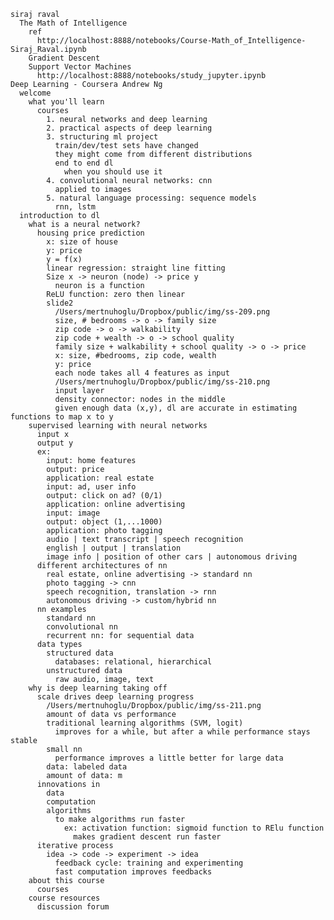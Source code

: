 
    siraj raval
      The Math of Intelligence
        ref
          http://localhost:8888/notebooks/Course-Math_of_Intelligence-Siraj_Raval.ipynb
        Gradient Descent
        Support Vector Machines
          http://localhost:8888/notebooks/study_jupyter.ipynb
    Deep Learning - Coursera Andrew Ng 
      welcome
        what you'll learn
          courses
            1. neural networks and deep learning
            2. practical aspects of deep learning
            3. structuring ml project
              train/dev/test sets have changed
              they might come from different distributions
              end to end dl
                when you should use it
            4. convolutional neural networks: cnn
              applied to images
            5. natural language processing: sequence models
              rnn, lstm
      introduction to dl
        what is a neural network?
          housing price prediction  
            x: size of house
            y: price
            y = f(x)
            linear regression: straight line fitting
            Size x -> neuron (node) -> price y
              neuron is a function
            ReLU function: zero then linear
            slide2
              /Users/mertnuhoglu/Dropbox/public/img/ss-209.png
              size, # bedrooms -> o -> family size
              zip code -> o -> walkability
              zip code + wealth -> o -> school quality
              family size + walkability + school quality -> o -> price
              x: size, #bedrooms, zip code, wealth
              y: price
              each node takes all 4 features as input
              /Users/mertnuhoglu/Dropbox/public/img/ss-210.png
              input layer
              density connector: nodes in the middle
              given enough data (x,y), dl are accurate in estimating functions to map x to y
        supervised learning with neural networks
          input x
          output y
          ex: 
            input: home features
            output: price
            application: real estate
            input: ad, user info
            output: click on ad? (0/1)
            application: online advertising
            input: image
            output: object (1,...1000)
            application: photo tagging
            audio | text transcript | speech recognition
            english | output | translation
            image info | position of other cars | autonomous driving
          different architectures of nn
            real estate, online advertising -> standard nn
            photo tagging -> cnn
            speech recognition, translation -> rnn
            autonomous driving -> custom/hybrid nn
          nn examples
            standard nn
            convolutional nn
            recurrent nn: for sequential data
          data types
            structured data
              databases: relational, hierarchical
            unstructured data
              raw audio, image, text
        why is deep learning taking off
          scale drives deep learning progress
            /Users/mertnuhoglu/Dropbox/public/img/ss-211.png
            amount of data vs performance
            traditional learning algorithms (SVM, logit)
              improves for a while, but after a while performance stays stable
            small nn
              performance improves a little better for large data
            data: labeled data
            amount of data: m
          innovations in
            data
            computation 
            algorithms
              to make algorithms run faster
                ex: activation function: sigmoid function to RElu function
                  makes gradient descent run faster
          iterative process
            idea -> code -> experiment -> idea
              feedback cycle: training and experimenting
              fast computation improves feedbacks
        about this course
          courses
        course resources
          discussion forum 
